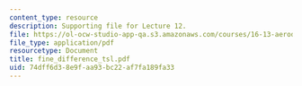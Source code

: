 ```yaml
---
content_type: resource
description: Supporting file for Lecture 12.
file: https://ol-ocw-studio-app-qa.s3.amazonaws.com/courses/16-13-aerodynamics-of-viscous-fluids-fall-2003/74dff6d38e9faa93bc22af7fa189fa33_fine_difference_tsl.pdf
file_type: application/pdf
resourcetype: Document
title: fine_difference_tsl.pdf
uid: 74dff6d3-8e9f-aa93-bc22-af7fa189fa33
---
```

